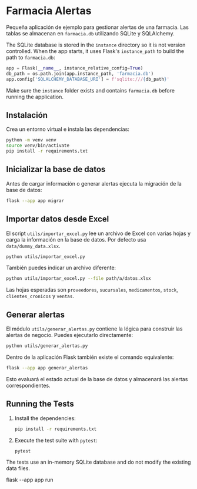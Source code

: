 # Farmacia Alertas

Pequeña aplicación de ejemplo para gestionar alertas de una farmacia. Las tablas se almacenan en `farmacia.db` utilizando SQLite y SQLAlchemy.

The SQLite database is stored in the `instance` directory so it is not
version controlled. When the app starts, it uses Flask's `instance_path`
to build the path to `farmacia.db`:

```python
app = Flask(__name__, instance_relative_config=True)
db_path = os.path.join(app.instance_path, 'farmacia.db')
app.config['SQLALCHEMY_DATABASE_URI'] = f'sqlite:///{db_path}'
```

Make sure the `instance` folder exists and contains `farmacia.db` before
running the application.

## Instalación

Crea un entorno virtual e instala las dependencias:

```bash
python -m venv venv
source venv/bin/activate
pip install -r requirements.txt
```

## Inicializar la base de datos

Antes de cargar información o generar alertas ejecuta la migración de la base de datos:

```bash
flask --app app migrar
```

## Importar datos desde Excel

El script `utils/importar_excel.py` lee un archivo de Excel con varias hojas y carga la información en la base de datos. Por defecto usa `data/dummy_data.xlsx`.

```bash
python utils/importar_excel.py
```

También puedes indicar un archivo diferente:

```bash
python utils/importar_excel.py --file path/a/datos.xlsx
```

Las hojas esperadas son `proveedores`, `sucursales`, `medicamentos`, `stock`, `clientes_cronicos` y `ventas`.

## Generar alertas

El módulo `utils/generar_alertas.py` contiene la lógica para construir las alertas de negocio. Puedes ejecutarlo directamente:

```bash
python utils/generar_alertas.py
```

Dentro de la aplicación Flask también existe el comando equivalente:

```bash
flask --app app generar_alertas
```

Esto evaluará el estado actual de la base de datos y almacenará las alertas correspondientes.

## Running the Tests

1. Install the dependencies:
   ```bash
   pip install -r requirements.txt
   ```

2. Execute the test suite with `pytest`:
   ```bash
   pytest
   ```

The tests use an in-memory SQLite database and do not modify the existing data files.

flask --app app run